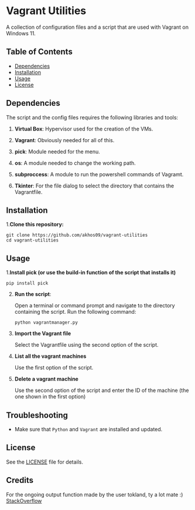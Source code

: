 # Vagrant Utilities

A collection of configuration files and a script that are used with Vagrant on Windows 11.

## Table of Contents
- [Dependencies](#dependencies)
- [Installation](#installation)
- [Usage](#usage)
- [License](#license)

## Dependencies

The script and the config files requires the following libraries and tools:

1. **Virtual Box**: Hypervisor used for the creation of the VMs.

2. **Vagrant**: Obviously needed for all of this.

3. **pick**: Module needed for the menu. 

4. **os**: A module needed to change the working path.

5. **subproccess**: A module to run the powershell commands of Vagramt.

6. **Tkinter**: For the file dialog to select the directory that contains the Vagrantfile.

## Installation
1.**Clone this repository:**

   ```
   git clone https://github.com/akhos09/vagrant-utilities
   cd vagrant-utilities
   ```

## Usage
1.**Install pick (or use the build-in function of the script that installs it)**

   ```
   pip install pick
   ```

2. **Run the script**:

   Open a terminal or command prompt and navigate to the directory containing the script. Run the following command:

   ```
   python vagrantmanager.py
   ```

3. **Import the Vagrant file**

   Select the Vagrantfile using the second option of the script.

4. **List all the vagrant machines**

   Use the first option of the script.

5. **Delete a vagrant machine**

    Use the second option of the script and enter the ID of the machine (the one shown in the first option)

## Troubleshooting
   - Make sure that `Python` and `Vagrant` are installed and updated.
  
## License

See the [LICENSE](LICENSE) file for details.

## Credits

For the ongoing output function made by the user tokland, ty a lot mate :) [StackOverflow](https://stackoverflow.com/questions/4417546/constantly-print-subprocess-output-while-process-is-running)
